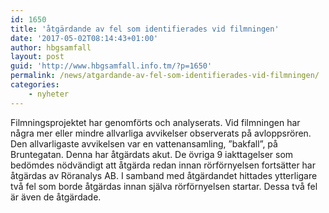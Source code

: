 ```yaml
---
id: 1650
title: 'åtgärdande av fel som identifierades vid filmningen'
date: '2017-05-02T08:14:43+01:00'
author: hbgsamfall
layout: post
guid: 'http://www.hbgsamfall.info.tm/?p=1650'
permalink: /news/atgardande-av-fel-som-identifierades-vid-filmningen/
categories:
    - nyheter
---
```


Filmningsprojektet har genomförts och analyserats. Vid filmningen har några mer eller mindre allvarliga avvikelser observerats på avloppsrören. Den allvarligaste avvikelsen var en vattenansamling, ”bakfall”, på Bruntegatan. Denna har åtgärdats akut. De övriga 9 iakttagelser som bedömdes nödvändigt att åtgärda redan innan rörförnyelsen fortsätter har åtgärdas av Röranalys AB. I samband med åtgärdandet hittades ytterligare två fel som borde åtgärdas innan själva rörförnyelsen startar. Dessa två fel är även de åtgärdade.
